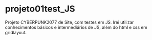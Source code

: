 # projeto01test_JS
 Projeto CYBERPUNK2077 de Site, com testes em JS.
Irei utilizar conhecimentos básicos e intermediários de JS, além do html e css em gridlayout.